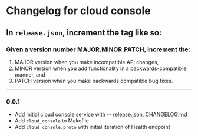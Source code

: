 # Changelog for cloud console

## In `release.json`, increment the tag like so:

### Given a version number MAJOR.MINOR.PATCH, increment the:

1. MAJOR version when you make incompatible API changes,
2. MINOR version when you add functionality in a backwards-compatible manner, and
3. PATCH version when you make backwards compatible bug fixes.

---

### 0.0.1

- Add initial cloud console service with -- release.json, CHANGELOG.md
- Add `cloud_console` to Makefile
- Add `cloud_console.proto` with initial iteration of Health endpoint
